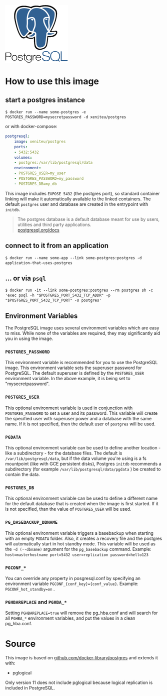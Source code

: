 ![logo](https://raw.githubusercontent.com/docker-library/docs/01c12653951b2fe592c1f93a13b4e289ada0e3a1/postgres/logo.png)

# How to use this image

## start a postgres instance

```console
$ docker run --name some-postgres -e POSTGRES_PASSWORD=mysecretpassword -d xeniteu/postgres
```

or with docker-compose: 

```yaml
postgresql:
    image: xeniteu/postgres
    ports:
    - 5432:5432
    volumes:
    - postgres:/var/lib/postgresql/data
    environment:
    - POSTGRES_USER=my_user
    - POSTGRES_PASSWORD=my_password
    - POSTGRES_DB=my_db
```

This image includes `EXPOSE 5432` (the postgres port), so standard container linking will make it automatically available to the linked containers. The default `postgres` user and database are created in the entrypoint with `initdb`.

> The postgres database is a default database meant for use by users, utilities and third party applications.  
> [postgresql.org/docs](https://www.postgresql.org/docs/current/app-initdb.html)

## connect to it from an application

```console
$ docker run --name some-app --link some-postgres:postgres -d application-that-uses-postgres
```

## ... or via `psql`

```console
$ docker run -it --link some-postgres:postgres --rm postgres sh -c 'exec psql -h "$POSTGRES_PORT_5432_TCP_ADDR" -p "$POSTGRES_PORT_5432_TCP_PORT" -U postgres'
```

## Environment Variables

The PostgreSQL image uses several environment variables which are easy to miss. While none of the variables are required, they may significantly aid you in using the image.

### `POSTGRES_PASSWORD`

This environment variable is recommended for you to use the PostgreSQL image. This environment variable sets the superuser password for PostgreSQL. The default superuser is defined by the `POSTGRES_USER` environment variable. In the above example, it is being set to "mysecretpassword".

### `POSTGRES_USER`

This optional environment variable is used in conjunction with `POSTGRES_PASSWORD` to set a user and its password. This variable will create the specified user with superuser power and a database with the same name. If it is not specified, then the default user of `postgres` will be used.

### `PGDATA`

This optional environment variable can be used to define another location - like a subdirectory - for the database files. The default is `/var/lib/postgresql/data`, but if the data volume you're using is a fs mountpoint (like with GCE persistent disks), Postgres `initdb` recommends a subdirectory (for example `/var/lib/postgresql/data/pgdata` ) be created to contain the data.

### `POSTGRES_DB`

This optional environment variable can be used to define a different name for the default database that is created when the image is first started. If it is not specified, than the value of `POSTGRES_USER` will be used.

### `PG_BASEBACKUP_DBNAME`

This optional environment variable triggers a basebackup when starting with an empty `PGDATA` folder. Also, it creates a recovery file and the postgres will automatically start in hot standby mode. This variable will be used as the `-d (--dbname)` argument for the `pg_basebackup` command. Example:
`host=masterhostname port=5432 user=replication password=hello123`

### `PGCONF_*`

You can override any property in posgresql.conf by specifying an environment variable `PGCONF_{conf_key}={conf_value}`. Example: `PGCONF_hot_standby=on` .

### `PGHBAREPLACE` and `PGHBA_*`

Setting `PGHBAREPLACE=true` will remove the pg_hba.conf and will search for all `PGHBA_*` environment variables, and put the values in a clean pg_hba.conf.

# Source

This image is based on [github.com/docker-library/postgres](https://github.com/docker-library/postgres/) and extends it with:

* pglogical

Only version 11 does not include pglogical because logical replication is included in PostgreSQL.

